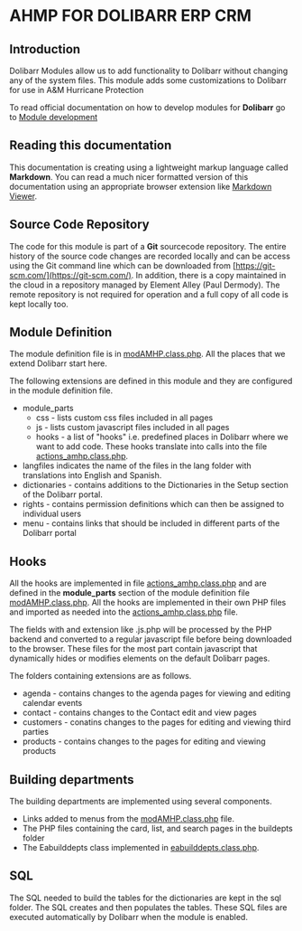 # AHMP FOR DOLIBARR ERP CRM

## Introduction
Dolibarr Modules allow us to add functionality to Dolibarr without changing any of the system files. This module adds some customizations to Dolibarr for use in A&M Hurricane Protection

To read official documentation on how to develop modules for **Dolibarr** go to [Module development](https://wiki.dolibarr.org/index.php/Module_development)

## Reading this documentation

This documentation is creating using a lightweight markup language called **Markdown**. You can read a much nicer formatted version of this documentation using an appropriate browser extension like [Markdown Viewer](https://chrome.google.com/webstore/detail/markdown-viewer/ckkdlimhmcjmikdlpkmbgfkaikojcbjk).

## Source Code Repository

The code for this module is part of a **Git** sourcecode repository. The entire history of the source code changes are recorded locally and can be access using the Git command line which can be downloaded from [https://git-scm.com/](https://git-scm.com/). In addition, there is a copy maintained in the cloud in a repository managed by Element Alley (Paul Dermody). The remote repository is not required for operation and a full copy of all code is kept locally too.

## Module Definition

The module definition file is in [modAMHP.class.php](core\modules\modAMHP.class.php). All the places that we extend Dolibarr start here.

The following extensions are defined in this module and they are configured in the module definition file.

- module_parts
  - css - lists custom css files included in all pages
  - js - lists custom javascript files included in all pages
  - hooks - a list of "hooks" i.e. predefined places in Dolibarr where we want to add code. These hooks translate into calls into the file [actions_amhp.class.php](class\actions_amhp.class.php).
- langfiles indicates the name of the files in the lang folder with translations into English and Spanish.
- dictionaries - contains additions to the Dictionaries in the Setup section of the Dolibarr portal.
- rights - contains permission definitions which can then be assigned to individual users
- menu - contains links that should be included in different parts of the Dolibarr portal

## Hooks

All the hooks are implemented in file [actions_amhp.class.php](class\actions_amhp.class.php) and are defined in the **module_parts** section of the module definition file [modAMHP.class.php](core\modules\modAMHP.class.php). All the hooks are implemented in their own PHP files and imported as needed into the [actions_amhp.class.php](class\actions_amhp.class.php) file.

The fields with and extension like .js.php will be processed by the PHP backend and converted to a regular javascript file before being downloaded to the browser. These files for the most part contain javascript that dynamically hides or modifies elements on the default Dolibarr pages.

The folders containing extensions are as follows.

- agenda - contains changes to the agenda pages for viewing and editing calendar events
- contact - contains changes to the Contact edit and view pages
- customers - conatins changes to the pages for editing and viewing third parties
- products - contains changes to the pages for editing and viewing products

## Building departments

The building departments are implemented using several components.

- Links added to menus from the [modAMHP.class.php](core\modules\modAMHP.class.php) file.
- The PHP files containing the card, list, and search pages in the buildepts folder
- The Eabuilddepts class implemented in [eabuilddepts.class.php](class\eabuilddepts.class.php).

## SQL

The SQL needed to build the tables for the dictionaries are kept in the sql folder. The SQL creates and then populates the tables. These SQL files are executed automatically by Dolibarr when the module is enabled.

